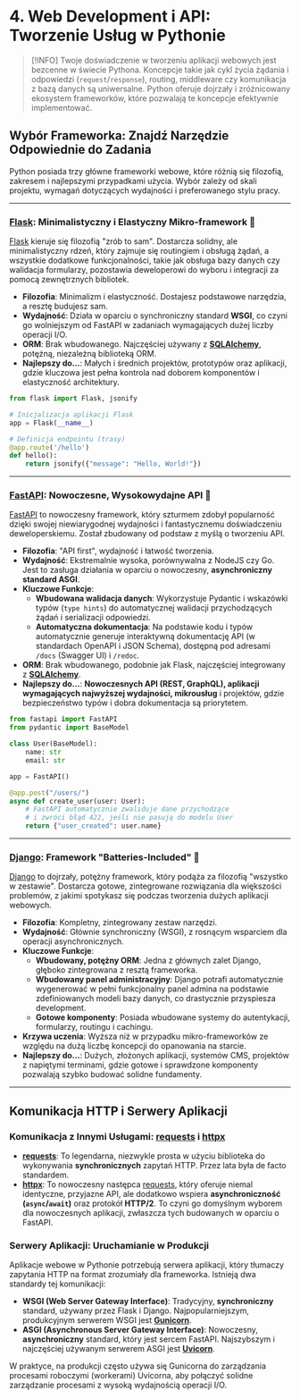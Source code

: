# 4. Web Development i API: Tworzenie Usług w Pythonie

> [!INFO]
> Twoje doświadczenie w tworzeniu aplikacji webowych jest bezcenne w świecie Pythona. Koncepcje takie jak cykl życia żądania i odpowiedzi (`request`/`response`), routing, middleware czy komunikacja z bazą danych są uniwersalne. Python oferuje dojrzały i zróżnicowany ekosystem frameworków, które pozwalają te koncepcje efektywnie implementować.

## Wybór Frameworka: Znajdź Narzędzie Odpowiednie do Zadania

Python posiada trzy główne frameworki webowe, które różnią się filozofią, zakresem i najlepszymi przypadkami użycia. Wybór zależy od skali projektu, wymagań dotyczących wydajności i preferowanego stylu pracy.

---

### [Flask](https://flask.palletsprojects.com/en/stable/): Minimalistyczny i Elastyczny Mikro-framework 🧱

[Flask](https://flask.palletsprojects.com/en/stable/) kieruje się filozofią "zrób to sam". Dostarcza solidny, ale minimalistyczny rdzeń, który zajmuje się routingiem i obsługą żądań, a wszystkie dodatkowe funkcjonalności, takie jak obsługa bazy danych czy walidacja formularzy, pozostawia deweloperowi do wyboru i integracji za pomocą zewnętrznych bibliotek.

* **Filozofia**: Minimalizm i elastyczność. Dostajesz podstawowe narzędzia, a resztę budujesz sam.
* **Wydajność**: Działa w oparciu o synchroniczny standard **WSGI**, co czyni go wolniejszym od FastAPI w zadaniach wymagających dużej liczby operacji I/O.
* **ORM**: Brak wbudowanego. Najczęściej używany z [**SQLAlchemy**](https://www.sqlalchemy.org/), potężną, niezależną biblioteką ORM.
* **Najlepszy do...**: Małych i średnich projektów, prototypów oraz aplikacji, gdzie kluczowa jest pełna kontrola nad doborem komponentów i elastyczność architektury.

```python
from flask import Flask, jsonify

# Inicjalizacja aplikacji Flask
app = Flask(__name__)

# Definicja endpointu (trasy)
@app.route('/hello')
def hello():
    return jsonify({"message": "Hello, World!"})
```

-----

### [FastAPI](https://fastapi.tiangolo.com/): Nowoczesne, Wysokowydajne API 🚀

[FastAPI](https://fastapi.tiangolo.com/) to nowoczesny framework, który szturmem zdobył popularność dzięki swojej niewiarygodnej wydajności i fantastycznemu doświadczeniu deweloperskiemu. Został zbudowany od podstaw z myślą o tworzeniu API.

  * **Filozofia**: "API first", wydajność i łatwość tworzenia.
  * **Wydajność**: Ekstremalnie wysoka, porównywalna z NodeJS czy Go. Jest to zasługa działania w oparciu o nowoczesny, **asynchroniczny standard ASGI**.
  * **Kluczowe Funkcje**:
      * **Wbudowana walidacja danych**: Wykorzystuje Pydantic i wskazówki typów (`type hints`) do automatycznej walidacji przychodzących żądań i serializacji odpowiedzi.
      * **Automatyczna dokumentacja**: Na podstawie kodu i typów automatycznie generuje interaktywną dokumentację API (w standardach OpenAPI i JSON Schema), dostępną pod adresami `/docs` (Swagger UI) i `/redoc`.
  * **ORM**: Brak wbudowanego, podobnie jak Flask, najczęściej integrowany z [**SQLAlchemy**](https://www.sqlalchemy.org/).
  * **Najlepszy do...**: **Nowoczesnych API (REST, GraphQL), aplikacji wymagających najwyższej wydajności, mikrousług** i projektów, gdzie bezpieczeństwo typów i dobra dokumentacja są priorytetem.

```python
from fastapi import FastAPI
from pydantic import BaseModel

class User(BaseModel):
    name: str
    email: str

app = FastAPI()

@app.post("/users/")
async def create_user(user: User):
    # FastAPI automatycznie zwaliduje dane przychodzące
    # i zwróci błąd 422, jeśli nie pasują do modelu User
    return {"user_created": user.name}
```

-----

### [Django](https://www.djangoproject.com/): Framework "Batteries-Included" 🔋

[Django](https://www.djangoproject.com/) to dojrzały, potężny framework, który podąża za filozofią "wszystko w zestawie". Dostarcza gotowe, zintegrowane rozwiązania dla większości problemów, z jakimi spotykasz się podczas tworzenia dużych aplikacji webowych.

  * **Filozofia**: Kompletny, zintegrowany zestaw narzędzi.
  * **Wydajność**: Głównie synchroniczny (WSGI), z rosnącym wsparciem dla operacji asynchronicznych.
  * **Kluczowe Funkcje**:
      * **Wbudowany, potężny ORM**: Jedna z głównych zalet Django, głęboko zintegrowana z resztą frameworka.
      * **Wbudowany panel administracyjny**: Django potrafi automatycznie wygenerować w pełni funkcjonalny panel admina na podstawie zdefiniowanych modeli bazy danych, co drastycznie przyspiesza development.
      * **Gotowe komponenty**: Posiada wbudowane systemy do autentykacji, formularzy, routingu i cachingu.
  * **Krzywa uczenia**: Wyższa niż w przypadku mikro-frameworków ze względu na dużą liczbę koncepcji do opanowania na starcie.
  * **Najlepszy do...**: Dużych, złożonych aplikacji, systemów CMS, projektów z napiętymi terminami, gdzie gotowe i sprawdzone komponenty pozwalają szybko budować solidne fundamenty.

-----

## Komunikacja HTTP i Serwery Aplikacji

### Komunikacja z Innymi Usługami: [requests](https://requests.readthedocs.io/en/latest/) i [httpx](https://www.python-httpx.org/)

  * [**requests**](https://requests.readthedocs.io/en/latest/): To legendarna, niezwykle prosta w użyciu biblioteka do wykonywania **synchronicznych** zapytań HTTP. Przez lata była de facto standardem.
  * [**httpx**](https://www.python-httpx.org/): To nowoczesny następca [requests](https://requests.readthedocs.io/en/latest/), który oferuje niemal identyczne, przyjazne API, ale dodatkowo wspiera **asynchroniczność (`async`/`await`)** oraz protokół **HTTP/2**. To czyni go domyślnym wyborem dla nowoczesnych aplikacji, zwłaszcza tych budowanych w oparciu o FastAPI.

### Serwery Aplikacji: Uruchamianie w Produkcji

Aplikacje webowe w Pythonie potrzebują serwera aplikacji, który tłumaczy zapytania HTTP na format zrozumiały dla frameworka. Istnieją dwa standardy tej komunikacji:

  * **WSGI (Web Server Gateway Interface)**: Tradycyjny, **synchroniczny** standard, używany przez Flask i Django. Najpopularniejszym, produkcyjnym serwerem WSGI jest [**Gunicorn**](https://gunicorn.org/).
  * **ASGI (Asynchronous Server Gateway Interface)**: Nowoczesny, **asynchroniczny** standard, który jest sercem FastAPI. Najszybszym i najczęściej używanym serwerem ASGI jest [**Uvicorn**](https://www.uvicorn.org/).

W praktyce, na produkcji często używa się Gunicorna do zarządzania procesami roboczymi (workerami) Uvicorna, aby połączyć solidne zarządzanie procesami z wysoką wydajnością operacji I/O.